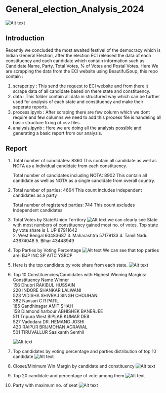 # General_election_Analysis_2024

![Alt text](graphs/India-Election-Results-2024-Live--scaled.jpg)

## Introduction 
Recently we concluded the most awaited festivel of the democracy which is Indian General Election, after the election ECI released the data of each constituency and each candidate which contain information such as Candidate Name, Party, Total Votes, % of Votes and Postal Votes.
Here We are scrapping the data from the ECI website using BeautifulSoup, this repo contain :
1. scraper.py : This send the request to ECI website and from there it scrape data of all candidate based on there state and constituency.
2. data : This folder contain all data in structured way which can be further used for analysis of each state and constituency and make their seperate reports.
3. process.ipynb : After scraping there are few column which we dont require and few columns we need to add this process file is handeling all basic structure fixing of csv files.
4. analysis.ipynb : Here we are doing all the analysis possible and generating a basic report from our analysis.

## Report
1.  Total number of candidates: 8360
    This contain all candidate as well as NOTA as a Individual candidate from each constituency.

    Total number of candidates including NOTA: 8902
    This contain all candidate as well as NOTA as a single candidate from overall country.

2.  Total number of parties: 4664
    This count includes Independent candidates as a party

    Total number of registered parties: 744
    This count excludes Independent candidates

3.  Total Votes by State/Union Territory
    ![Alt text](graphs/total_votes_by_state.png)
    we can clearly see State with most numbers of constituency gained most no. of votes.
    Top state by vote share is 
        1. UP               87911642                                
        2. West Bengal      60483687
        3. Maharashtra      57179133
        4. Tamil Nadu       43674048
        5. Bihar            43448949

4.  Top Parties by Voting Percentage
    ![Alt text](graphs/party_by_voteshare.png)
    We can see that top parties are:
    BJP
    INC
    SP
    AITC
    YSRCP

5.  Here is the top candidate by vote share from each state.
    ![Alt text](graphs/highest_vote_gainer_state.png)

6.  Top 10 Constituencies/Candidates with Highest Winning Margins:
            Constituency Name                 Winner       
        156            Dhubri        RAKIBUL HUSSAIN   
        220            INDORE        SHANKAR LALWANI   
        523           VIDISHA  SHIVRAJ SINGH CHOUHAN   
        382           Navsari              C R PATIL   
        185       Gandhinagar              AMIT SHAH   
        158   Diamond harbour      ABHISHEK BANERJEE   
        511      Tripura West       BIPLAB KUMAR DEB   
        527          Vadodara       DR. HEMANG JOSHI   
        420            RAIPUR      BRIJMOHAN AGRAWAL   
        501        TIRUVALLUR      Sasikanth Senthil   
    
    ![Alt text](graphs/highest_winningmarg.png)

7.  Top candidates by voting percentage and parties distribution of top 10 candidate
    ![Alt text](graphs/highest_voteper.png)


8.  Closet/Minimum Win Margin by candidate and constituency
    ![Alt text](graphs/least_margin.png)

9.  Top 20 candidate and percentage of vote among them
    ![Alt text](graphs/top20.png)

10.  Party with maximum no. of seat
    ![Alt text](graphs/total_Seat.png)